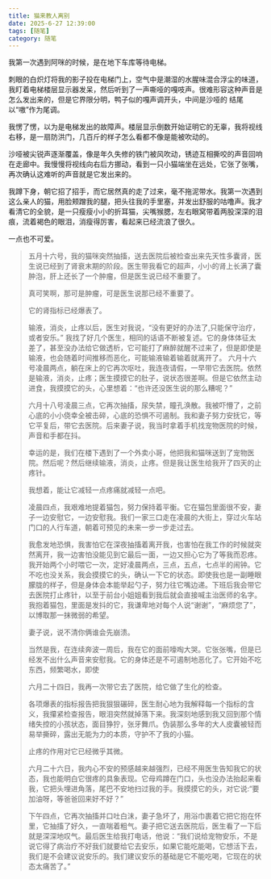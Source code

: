 ```yaml
---
title: 猫来教人离别
date: 2025-6-27 12:39:00
tags: [随笔]
category: 随笔
---
```


我第一次遇到阿咪的时候，是在地下车库等待电梯。

刺眼的白炽灯将我的影子投在电梯门上，空气中是潮湿的水腥味混合浮尘的味道，我盯着电梯楼层显示器发呆，然后听到了一声嘶哑的嘎吱声。很难形容这种声音是怎么发出来的，但是它界限分明，鸭子似的嘎声调开头，中间是沙哑的 结尾以“嗷”作为尾调。

我愣了愣，以为是电梯发出的故障声。楼层显示倒数开始证明它的无辜，我将视线右移，是一扇防洪门，几百斤的样子怎么看都不像是能被吹动的。

沙哑被尖锐声逐渐覆盖，像是年久失修的铁门被风吹动，锈迹互相撕咬的声音回响在走廊中。我慢慢将视线向右后方挪动，看到一只小猫端坐在远处，它张了张嘴，再次确认这难听的声音就是它发出来的。

我蹲下身，朝它招了招手，而它居然真的走了过来，毫不拖泥带水。我第一次遇到这么亲人的猫，用脸颊蹭我的腿，把头往我的手里塞，并发出舒服的咕噜声。我才看清它的全貌，是一只瘦瘦小小的折耳猫，尖嘴猴腮，左右眼窝带着两股深深的泪痕，流着褐色的眼泪，消瘦得厉害，看起来已经流浪了很久。

一点也不可爱。







> 五月十六号，我的猫咪突然抽搐，送去医院后被检查出来先天性多囊肾，医生说已经到了肾衰末期的阶段。医生带我看它的超声，小小的肾上长满了囊肿泡，肝上还长了一个肿瘤，但是医生说已经不重要了。
>
> 真可笑啊，那可是肿瘤，可是医生说那已经不重要了。
>
> 它的肾指标已经爆表了。
>
> 输液，消炎，止疼以后，医生对我说，“没有更好的办法了,只能保守治疗，或者安乐。”
> 我找了好几个医生，相同的话语不断被复述。它的身体体征太差了，甚至没办法给它做透析，它可能打了麻醉就醒不过来了，但是即使是输液，也会随着时间推移而恶化，可能输液输着输着就离开了。
> 六月十六号凌晨两点，躺在床上的它再次呕吐，我连夜请假，一早带它去医院。依然是输液，消炎，止疼；医生摸摸它的肚子，说状态很差啊。但是它依然主动进食，我摸摸它的头，心里想着：“也许还没医生说的那么糟呢？”
>
> 六月十八号凌晨三点，它再次抽搐，尿失禁，瞳孔涣散。我被吓懵了，之前心底的小小侥幸全被击碎，心底的恐惧不可遏制。我和妻子努力安抚它，等它平复后，带它去医院。后来妻子说，我当时拿着手机找宠物医院的时候，声音和手都在抖。
>
> 幸运的是，我们在楼下遇到了一个外卖小哥，他把我和猫咪送到了宠物医院。然后呢？然后继续输液，消炎，止疼。但是我让医生给我开了四天的止疼针。
>
> 我想着，能让它减轻一点疼痛就减轻一点吧。
>
> 凌晨四点，我艰难地提着猫包，努力保持着平衡。它在猫包里面很不安，妻子一边安慰它，一边安慰我。我们一家三口走在凌晨的大街上，穿过火车站门口的人行车道，朝着可预见的未来一步一步走过去。
>
> 我愈发地恐惧，我害怕它在深夜抽搐着离开我，也害怕在我工作的时候就突然离开，我一边害怕没能见到它最后一面，一边又担心它为了等我而忍疼。我开始两个小时喂它一次，定好凌晨两点，三点，五点，七点半的闹钟。它不吃也没关系，我会摸摸它的头，确认一下它的状态。即使我也是一副睡眼朦胧的样子，但是身体会本能举起勺子，努力往它嘴边递。下班后我会带它去医院打止疼针，以至于前台小姐姐看到我后就会直接喊主治医师的名字。我抱着猫包，里面是发抖的它，我谦卑地对每个人说“谢谢”，“麻烦您了”，以博取那一抹微弱的希望。
>
> 妻子说，说不清你俩谁会先崩溃。
>
> 当然是我，在连续奔波一周后，我在它的面前嚎啕大哭。它张张嘴，但是已经发不出什么声音来安慰我。它的身体还是不可遏制地恶化了。它开始不吃东西，频繁喝水，即使
>
> 六月二十四日，我再一次带它去了医院，给它做了生化的检查。
>
> 各项爆表的指标报告把我狠狠碾碎，医生耐心地为我解释每一个指标的含义，我攥紧检查报告，眼泪突然就掉落下来。我深刻地感到我又回到那个情绪失控的小孩状态，面目狰狞，张牙舞爪。伪装那么多年的大人皮囊被轻而易举撕碎，露出无能为力的本质，守护不了我的小猫。
>
> 止疼的作用对它已经微乎其微。
>
> 六月二十六日，我内心不安的预感越来越强烈，已经不用医生告知我它的状态，我也能明白它很疼的具象表现。它母鸡蹲在门口，头也没办法抬起来看我，它把头埋进角落，尾巴不安地扫过我的手。我摸摸它的头，对它说:“要加油呀，等爸爸回来好不好？”
>
> 下午四点，它再次抽搐并口吐白沫，妻子急坏了，用浴巾裹着它把它抱在怀里，它抽搐了好久，一直喘着粗气。妻子把它送去医院后，医生看了一下后就是深深地叹气。最后医生给我打电话，他说：“我们说给宠物安乐，不是说它得了病治疗不好我们就要给它去安乐，如果它能吃能喝，它想活下去，我们是不会建议说安乐的。我们建议安乐的基础是它不能吃喝，它现在的状态太痛苦了。”
